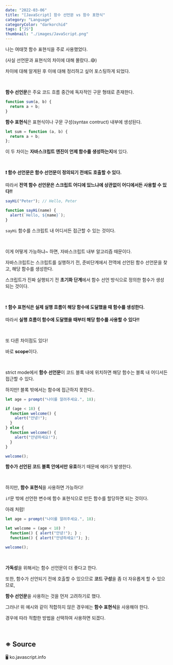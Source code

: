 ```yaml
---
date: "2022-03-06"
title: "[JavaScript] 함수 선언문 vs 함수 표현식"
category: "Language"
categoryColor: "darkorchid"
tags: ["JS"]
thumbnail: "./images/JavaScript.png"
---
```


나는 여태껏 함수 표현식을 주로 사용했었다.

(사실 선언문과 표현식의 차이에 대해 몰랐다..😅)

차이에 대해 알게된 후 이에 대해 정리하고 싶어 포스팅하게 되었다.

<br />

**함수 선언문**은 주요 코드 흐름 중간에 독자적인 구문 형태로 존재한다.

```js
function sum(a, b) {
  return a + b;
}
```

**함수 표현식**은 표현식이나 구문 구성(syntax contruct) 내부에 생성된다.

```js
let sum = function (a, b) {
  return a + b;
};
```

이 두 차이는 **자바스크립트 엔진이 언제 함수를 생성하는지**에 있다.

<br />

**❗️ 함수 선언문은 함수 선언문이 정의되기 전에도 호출할 수 있다.**

따라서 **전역 함수 선언문은 스크립트 어디에 있느냐에 상관없이 어디에서든 사용할 수 있다!!**

```js
sayHi("Peter"); // Hello, Peter

function sayHi(name) {
  alert(`Hello, ${name}`);
}
```

`sayHi` 함수를 스크립트 내 어디서든 접근할 수 있는 것이다.

<br />

이게 어떻게 가능하냐~ 하면, 자바스크립트 내부 알고리즘 때문이다.

자바스크립트는 스크립트를 실행하기 전, 준비단계에서 전역에 선언된 함수 선언문을 찾고, 해당 함수를 생성한다.

스크립트가 진짜 실행되기 전 **초기화 단계**에서 함수 선언 방식으로 정의한 함수가 생성되는 것이다.

<br />

❗️ **함수 표현식은 실제 실행 흐름이 해당 함수에 도달했을 때 함수를 생성한다.**

따라서 **실행 흐름이 함수에 도달했을 때부터 해당 함수를 사용할 수 있다!!**

<br />

또 다른 차이점도 있다!

바로 **scope**이다.

<br />

strict mode에서 **함수 선언문**이 코드 블록 내에 위치하면 해당 함수는 블록 내 어디서든 접근할 수 있다.

하지만! 블록 밖에서는 함수에 접근하지 못한다..

```js
let age = prompt("나이를 알려주세요.", 18);

if (age < 18) {
  function welcome() {
    alert("안녕!");
  }
} else {
  function welcome() {
    alert("안녕하세요!");
  }
}

welcome();
```

**함수가 선언된 코드 블록 안에서만 유효**하기 때문에 에러가 발생한다.

<br />

하지만, **함수 표현식**을 사용하면 가능하다!

`if`문 밖에 선언한 변수에 함수 표현식으로 만든 함수를 할당하면 되는 것이다.

아래 처럼!

```js
let age = prompt("나이를 알려주세요.", 18);

let welcome = (age < 18) ?
  function() { alert("안녕!"); } :
  function() { alert("안녕하세요!"); };

welcome(); 
```

<br />

**가독성**을 위해서는 함수 선언문이 더 좋다고 한다.

또한, 함수가 선언되기 전에 호출할 수 있으므로 **코드 구성**을 좀 더 자유롭게 할 수 있으므로,

**함수 선언문**을 사용하는 것을 먼저 고려하기로 했다.

그러나! 위 예시와 같이 적합하지 않은 경우에는 **함수 표현식**을 사용해야 한다.

경우에 따라 적합한 방법을 선택하여 사용하면 되겠다.

<br />

## ※ Source

🖥 ko.javascript.info